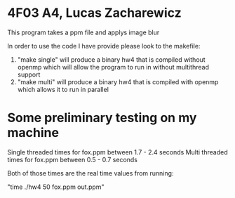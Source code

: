 # 4F03 A4, Lucas Zacharewicz

This program takes a ppm file and applys image blur

In order to use the code I have provide please look to the makefile:

1. "make single" will produce a binary hw4 that is compiled without openmp which
   will allow the program to run in without multithread support
2. "make multi" will produce a binary hw4 that is compiled with openmp which
   allows it to run in parallel

# Some preliminary testing on my machine

Single threaded times for fox.ppm between 1.7 - 2.4 seconds
Multi threaded times for fox.ppm between 0.5 - 0.7 seconds

Both of those times are the real time values from running:

"time ./hw4 50 fox.ppm out.ppm"
